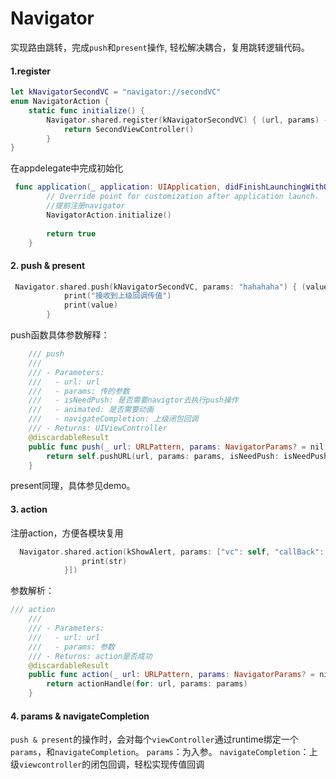 # Navigator

实现路由跳转，完成`push`和`present`操作, 轻松解决耦合，复用跳转逻辑代码。

#### 1.register

```swift
let kNavigatorSecondVC = "navigator://secondVC"
enum NavigatorAction {
    static func initialize() {
        Navigator.shared.register(kNavigatorSecondVC) { (url, params) -> UIViewController? in
            return SecondViewController()
        }
}

```

在appdelegate中完成初始化

```swift
 func application(_ application: UIApplication, didFinishLaunchingWithOptions launchOptions: [UIApplication.LaunchOptionsKey: Any]?) -> Bool {
        // Override point for customization after application launch.
        //提前注册navigator
        NavigatorAction.initialize()
        
        return true
    }
```

#### 2. push & present

```swift
 Navigator.shared.push(kNavigatorSecondVC, params: "hahahaha") { (value) in
            print("接收到上级回调传值")
            print(value)
        }
```

push函数具体参数解释：

```swift
    /// push
    ///
    /// - Parameters:
    ///   - url: url
    ///   - params: 传的参数
    ///   - isNeedPush: 是否需要navigtor去执行push操作
    ///   - animated: 是否需要动画
    ///   - navigateCompletion: 上级闭包回调
    /// - Returns: UIViewController
    @discardableResult
    public func push(_ url: URLPattern, params: NavigatorParams? = nil, isNeedPush: Bool = true, animated: Bool = true, navigateCompletion: NavigateCompletion? = nil) -> UIViewController? {
        return self.pushURL(url, params: params, isNeedPush: isNeedPush,animated: animated, navigateCompletion: navigateCompletion)
    }
```

present同理，具体参见demo。

#### 3. action
注册action，方便各模块复用
```swift
  Navigator.shared.action(kShowAlert, params: ["vc": self, "callBack": { (str : String) in
                print(str)
            }])
```
参数解析：

```swift
/// action
    ///
    /// - Parameters:
    ///   - url: url
    ///   - params: 参数
    /// - Returns: action是否成功
    @discardableResult
    public func action(_ url: URLPattern, params: NavigatorParams? = nil) -> Bool {
        return actionHandle(for: url, params: params)
    }
```

#### 4. params & navigateCompletion

`push & present`的操作时，会对每个`viewController`通过runtime绑定一个`params`，和`navigateCompletion`。
`params`：为入参。
`navigateCompletion`：上级`viewcontroller`的闭包回调，轻松实现传值回调


